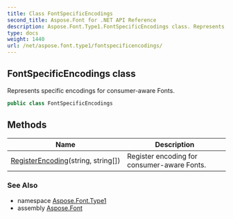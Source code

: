 ```yaml
---
title: Class FontSpecificEncodings
second_title: Aspose.Font for .NET API Reference
description: Aspose.Font.Type1.FontSpecificEncodings class. Represents specific encodings for consumeraware Fonts
type: docs
weight: 1440
url: /net/aspose.font.type1/fontspecificencodings/
---
```

## FontSpecificEncodings class

Represents specific encodings for consumer-aware Fonts.

```csharp
public class FontSpecificEncodings
```

## Methods

| Name | Description |
| --- | --- |
| [RegisterEncoding](../../aspose.font.type1/fontspecificencodings/registerencoding/)(string, string[]) | Register encoding for consumer-aware Fonts. |

### See Also

* namespace [Aspose.Font.Type1](../../aspose.font.type1/)
* assembly [Aspose.Font](../../)


